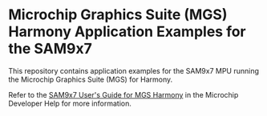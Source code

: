 # Microchip Graphics Suite (MGS) Harmony Application Examples for the SAM9x7
This repository contains application examples for the SAM9x7 MPU running the Microchip Graphics Suite (MGS) for Harmony. 

Refer to the [SAM9x7 User's Guide for MGS Harmony](https://developerhelp.microchip.com/xwiki/bin/view/software-tools/mgs/dev-kits/sam9x75-ug/) in the Microchip Developer Help for more information.
